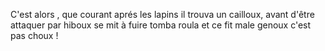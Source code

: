 C'est alors , que courant aprés les lapins il trouva un cailloux, avant d'être attaquer par hiboux se mit à fuire tomba roula et ce fit male genoux c'est pas choux !

